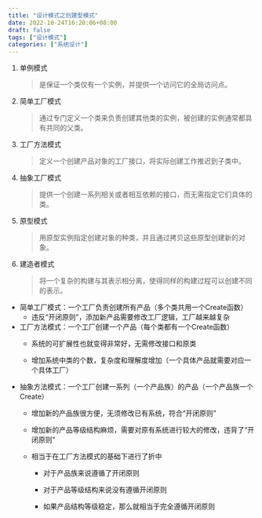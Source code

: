 ```yaml
---
title: "设计模式之创建型模式"
date: 2022-10-24T16:20:06+08:00
draft: false
tags: ["设计模式"]
categories: ["系统设计"]
---
```


1. 单例模式

   > 是保证一个类仅有一个实例，并提供一个访问它的全局访问点。

2. 简单工厂模式

   > 通过专门定义一个类来负责创建其他类的实例，被创建的实例通常都具有共同的父类。

3. 工厂方法模式

   > 定义一个创建产品对象的工厂接口，将实际创建工作推迟到子类中。

4. 抽象工厂模式

   > 提供一个创建一系列相关或者相互依赖的接口，而无需指定它们具体的类。

5. 原型模式

   > 用原型实例指定创建对象的种类，并且通过拷贝这些原型创建新的对象。

6. 建造者模式

   > 将一个复杂的构建与其表示相分离，使得同样的构建过程可以创建不同的表示。

   

- 简单工厂模式：一个工厂负责创建所有产品（多个类共用一个Create函数）
  - 违反“开闭原则”，添加新产品需要修改工厂逻辑，工厂越来越复杂
- 工厂方法模式：一个工厂创建一个产品（每个类都有一个Create函数）
  - 系统的可扩展性也就变得非常好，无需修改接口和原类

  - 增加系统中类的个数，复杂度和理解度增加（一个具体产品就需要对应一个具体工厂）
- 抽象方法模式：一个工厂创建一系列（一个产品族）的产品（一个产品族一个Create）
  - 增加新的产品族很方便，无须修改已有系统，符合“开闭原则”

  - 增加新的产品等级结构麻烦，需要对原有系统进行较大的修改，违背了“开闭原则”

  - 相当于在工厂方法模式的基础下进行了折中
    - 对于产品族来说遵循了开闭原则

    - 对于产品等级结构来说没有遵循开闭原则

    - 如果产品结构等级稳定，那么就相当于完全遵循开闭原则